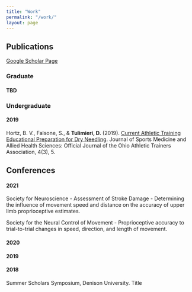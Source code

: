 ```yaml
---
title: "Work"
permalink: "/work/"
layout: page
---
```


## Publications

[Google Scholar Page](https://scholar.google.com/citations?user=dgXjBkMAAAAJ&hl=en&oi=ao)

### Graduate 

#### TBD



### Undergraduate 

#### 2019

Hortz, B. V., Falsone, S., & **Tulimieri, D.** (2019). [Current Athletic Training Educational Preparation for Dry Needling](https://scholarworks.bgsu.edu/cgi/viewcontent.cgi?article=1158&context=jsmahs). Journal of Sports Medicine and Allied Health Sciences: Official Journal of the Ohio Athletic Trainers Association, 4(3), 5.

## Conferences

#### 2021

Society for Neuroscience - Assessment of Stroke Damage - Determining the influence of movement speed and distance on the accuracy of upper limb proprioceptive estimates.

Society for the Neural Control of Movement - Proprioceptive accuracy to trial-to-trial changes in speed, direction, and length of movement. 

#### 2020

#### 2019

#### 2018

Summer Scholars Symposium, Denison University. Title 





